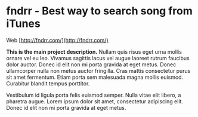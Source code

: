 # fndrr - Best way to search song from iTunes
Web [http://fndrr.com/](http://fndrr.com/)

**This is the main project description.**
Nullam quis risus eget urna mollis ornare vel eu leo. Vivamus sagittis lacus vel augue laoreet rutrum faucibus dolor auctor. Donec id elit non mi porta gravida at eget metus. Donec ullamcorper nulla non metus auctor fringilla. Cras mattis consectetur purus sit amet fermentum. Etiam porta sem malesuada magna mollis euismod. Curabitur blandit tempus porttitor.

Vestibulum id ligula porta felis euismod semper. Nulla vitae elit libero, a pharetra augue. Lorem ipsum dolor sit amet, consectetur adipiscing elit. Donec id elit non mi porta gravida at eget metus.